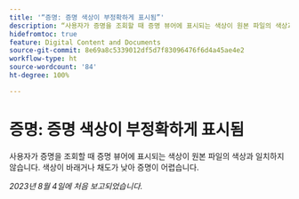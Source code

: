 ```yaml
---
title: '“증명: 증명 색상이 부정확하게 표시됨”'
description: “사용자가 증명을 조회할 때 증명 뷰어에 표시되는 색상이 원본 파일의 색상과 일치하지 않습니다. 색상이 바래거나 채도가 낮아 증명이 어렵습니다.”
hidefromtoc: true
feature: Digital Content and Documents
source-git-commit: 8e69a8c5339012df5d7f83096476f6d4a45ae4e2
workflow-type: ht
source-wordcount: '84'
ht-degree: 100%

---
```



# 증명: 증명 색상이 부정확하게 표시됨

<!--WF and WFP TOCs-->

사용자가 증명을 조회할 때 증명 뷰어에 표시되는 색상이 원본 파일의 색상과 일치하지 않습니다. 색상이 바래거나 채도가 낮아 증명이 어렵습니다.

_2023년 8월 4일에 처음 보고되었습니다._

